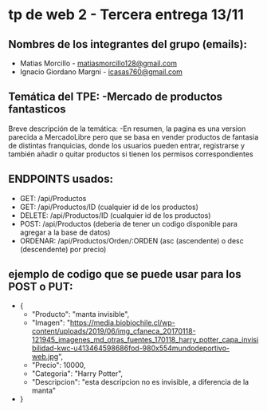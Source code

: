 # tp de web 2 - Tercera entrega 13/11
## Nombres de los integrantes del grupo (emails): 
- Matias Morcillo - matiasmorcillo128@gmail.com
- Ignacio Giordano Margni - icasas760@gmail.com

## Temática del TPE: -Mercado de productos fantasticos 
Breve descripción de la temática: -En resumen, la pagina es una version parecida a MercadoLibre pero que se basa en vender productos de fantasia de distintas franquicias, donde los usuarios pueden entrar, registrarse y también añadir o quitar productos si tienen los permisos correspondientes

## ENDPOINTS usados:
- GET: /api/Productos
- GET: /api/Productos/ID (cualquier id de los productos)
- DELETE: /api/Productos/ID (cualquier id de los productos)
- POST: /api/Productos (deberia de tener un codigo disponible para agregar a la base de datos)
- ORDENAR:  /api/Productos/Orden/:ORDEN (asc (ascendente) o desc (descendente) por precio)
## ejemplo de codigo que se puede usar para los POST o PUT:
- {
    - "Producto": "manta invisible",
    - "Imagen": "https://media.biobiochile.cl/wp-content/uploads/2019/06/img_cfaneca_20170118-121945_imagenes_md_otras_fuentes_170118_harry_potter_capa_invisibilidad-kwc-u413464598686fod-980x554mundodeportivo-web.jpg",
    - "Precio": 10000,
    - "Categoria": "Harry Potter",
    - "Descripcion": "esta descripcion no es invisible, a diferencia de la manta"
- }
